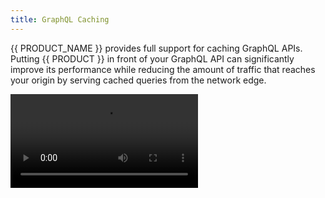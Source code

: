 ```yaml
---
title: GraphQL Caching
---
```


{{ PRODUCT_NAME }} provides full support for caching GraphQL APIs. Putting {{ PRODUCT }} in front of your GraphQL API can significantly improve its performance while reducing the amount of traffic that reaches your origin by serving cached queries from the network edge.

<Video src="https://player.vimeo.com/video/691615246" />

## Example {/* example */}

<ExampleButtons
  title="GraphQL over Proxy"
  siteUrl="https://layer0-docs-graphql-caching-example-default.layer0-limelight.link"
  repoUrl="https://github.com/layer0-docs/graphql-caching-example"
  deployFromRepo
/>

<ExampleButtons
  title=" GraphQL with Apollo Server Micro"
  siteUrl="https://layer0-docs-layer0-next-graphql-example-default.layer0-limelight.link"
  repoUrl="https://github.com/layer0-docs/layer0-nextjs-graphql-example"
  deployFromRepo
/>

The sections below walk you through configuring your {{ PRODUCT_NAME }} project and creating the necessary routing rules to cache GraphQL responses.

## Project Configuration {/* project-configuration */}

To deploy {{ PRODUCT }} in front of your GraphQL API, install the {{ PRODUCT_NAME }} CLI and create a new {{ PRODUCT_NAME }} configuration:

```bash
$ npm i -g {{ PACKAGE_NAME }}/cli # yarn global add {{ PACKAGE_NAME }}/cli
$ {{ CLI_NAME }} init
```

For more information on adding {{ PRODUCT_NAME }} to an existing app, see [Getting Started](build_web_apps#existing-app).

### Configure the Origin {/* configure-the-origin */}

To configure the origin domain from which your GraphQL API is served, add a backend to `{{ CONFIG_FILE }}`. For example:

```js filename="./{{ CONFIG_FILE }}"
// {{ CONFIG_FILE }}
module.exports = {
  backends: {
    graphql: {
      domainOrIp: 'graphql-origin.my-site.com', // the hostname for your origin graphql server(s)
      hostHeader: 'graphql.my-site.com', // the hostname that clients use to connect to your graphql api
    },
  },
};
```

## Add Caching Rules {/* add-caching-rules */}

There are two ways to cache GraphQL responses using {{ PRODUCT }}: by adding caching rules to your {{ PRODUCT }} router or by using the `cache-control` header.

### Using the {{ PRODUCT_NAME }} Router {/* using-the-layer0-router */}

Imagine you have a query named `GetProduct`:

```js
export const GET_PRODUCT_QUERY = gql`
  query GetProduct {
    product(id: $productId) {
      name
      description
      price
    }
  }
`;
```

You can add a caching rule for this query by using the `graphqlOperation`
method, which is designed to comply with the [`operationName`
convention](https://www.apollographql.com/docs/apollo-server/requests/#post-requests)
of the Apollo client ecosystem.

```js filename="./routes.js"
import {Router} from '@layer0/core';

export default new Router().graphqlOperation('GetProduct', ({cache, proxy}) => {
  cache({
    edge: {
      maxAgeSeconds: 60 * 60, // cache responses for one hour
      staleWhileRevalidateSeconds: 60 * 60 * 24, // serve stale responses for up to 24 hours
    },
  });
  proxy('graphql'); // forward requests to the GraphQL API origin we defined in {{ CONFIG_FILE }}
});
```

#### Match Operations by Regular Expression {/* match-operations-by-regular-expression */}

The `graphqlOperation` method also allows you to match operations using a regular expression:

```js
export default new Router().graphqlOperation(/product/i, ({cache, proxy}) => {
  /* ... */
});
```

#### Alter the Default GraphQL API Path {/* alter-the-default-graphql-api-path */}

Most GraphQL APIs are hosted on the `/graphql` path. The `graphqlOperation` method will only match requests sent to `/graphql` by default. To use a different path, specify the `path` option:

```js
export default new Router().graphqlOperation(
  {
    path: '/gql-api' /* override the default /graphql path */,
    name: 'GetProduct' /* name can also be a regular expression */,
  },
  ({cache, proxy}) => {
    /* ... */
  }
);
```

### Use the Cache-Control Header {/* use-the-cache-control-header */}

{{ PRODUCT_NAME }} supports caching GraphQL responses at the network edge using the standard `cache-control` HTTP response header. For example, to cache the results of a query for one hour, add the following header to your response:

```
cache-control: max-age=3600
```

You can also serve stale responses while fetching a fresh response from the origin by using `stale-while-revalidate`. For example, to allow stale responses to be served for up to 24 hours, use:

```
cache-control: max-age=3600, stale-while-revalidate=86400
```

### Cache Key {/* cache-key */}

Regardless of the method you choose to define caching rules, {{ PRODUCT }} incorporates the request body into the cache key for all `POST` requests. This means that if two requests have different request bodies,
their responses will be cached separately.

## Invalidate Stale Queries {/* invalidate-stale-queries */}

{{ PRODUCT }} gives you the ability to purge individual queries from the edge cache by assigning surrogate keys to each cached response.

### Assign Surrogate Keys {/* assign-surrogate-keys */}

To invalidate a cached query, you must first assign a surrogate key to the response before it is cached. You can do this using the router:

#### Use deriveSurrogateKeysFromJson {/* use-derivesurrogatekeysfromjson */}

```js filename="./routes.js"
import {Router, deriveSurrogateKeysFromJson} from '@layer0/core';

export default new Router().graphqlOperation('GetProduct', ({cache, proxy}) => {
  cache({
    edge: {
      maxAgeSeconds: 60 * 60, // cache responses for one hour
      staleWhileRevalidateSeconds: 60 * 60 * 24, // serve stale responses for up to 24 hours
    },
  });
  proxy('graphql', {
    // Assigns a surrogate key to each response
    transformResponse: deriveSurrogateKeysFromJson((json) => [
      `product.${json.id}`,
    ]),
  });
});
```

#### Use the {{ HEADER_PREFIX }}-surrogate-key Response Header {/* use-the-x-0-surrogate-key-response-header */}

You can also assign surrogate keys by adding an `{{ HEADER_PREFIX }}-surrogate-key` header to the response from the origin. Separate multiple keys with spaces:

```
{{ HEADER_PREFIX }}-surrogate-key: key1 key2 key3
```

#### Handle Conflicts {/* handle-conflicts */}

If the origin returns an `{{ HEADER_PREFIX }}-surrogate-key` response header and `deriveSurrogateKeysFromJson` is also used for a given request, you can specify whether the surrogate keys should be merged, or the ones
from the router should override those in the origin response:

To merge surrogate keys:

```js
deriveSurrogateKeysFromJson((json) => [`product.${json.id}`], {
  onConflict: 'merge',
});
```

To ignore the surrogate keys from the origin:

```js
deriveSurrogateKeysFromJson((json) => [`product.${json.id}`], {
  onConflict: 'override',
});
```

### Purge by Surrogate Key {/* purge-by-surrogate-key */}

To purge all responses with a given surrogate key, use the {{ PRODUCT_NAME }} CLI's [cache-clear](/guides/cli#section_cache_clear) command.

```bash
layer0 cache-clear --team=my-team --site=my-site --environment=production --surrogate-key="product.1"
```

For more information, see [clearing the cache from the CLI](/guides/cli#section_cache_clear).

You can also purge responses by surrogate key [via the REST API](/guides/rest_api#section_clear_cache) by specifying the `surrogateKeys` option.
